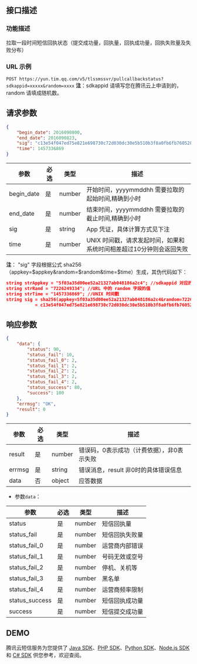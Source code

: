 ## 接口描述
### 功能描述
拉取一段时间短信回执状态（提交成功量，回执量，回执成功量，回执失败量及失败分布）

### URL 示例
`POST https://yun.tim.qq.com/v5/tlssmssvr/pullcallbackstatus?sdkappid=xxxxx&random=xxxx`
**注**：sdkappid 请填写您在腾讯云上申请到的，random 请填成随机数。

## 请求参数
```json
{
    "begin_date": 2016090800,
    "end_date": 2016090823,
    "sig": "c13e54f047ed75e821e698730c72d030dc30e5b510b3f8a0fb6fb7605283d7df",
    "time": 1457336869
}
```
| 参数       | 必选 | 类型   | 描述                                                               |
|------------|------|--------|--------------------------------------------------------------------|
| begin_date | 是   | number | 开始时间，yyyymmddhh 需要拉取的起始时间,精确到小时                  |
| end_date   | 是   | number | 结束时间，yyyymmddhh 需要拉取的截止时间,精确到小时                  |
| sig        | 是   | string | App 凭证，具体计算方式见下注                                        |
| time       | 是   | number | UNIX 时间戳，请求发起时间，如果和系统时间相差超过10分钟则会返回失败 |

**注**：
"sig" 字段根据公式 sha256（appkey=$appkey&random=$random&time=$time）生成，其伪代码如下：
```json
string strAppkey = "5f03a35d00ee52a21327ab048186a2c4"; //sdkappid 对应的 appkey，需要业务方高度保密
string strRand = "7226249334"; //URL 中的 random 字段的值
string strTime = "1457336869"; //UNIX 时间戳
string sig = sha256(appkey=5f03a35d00ee52a21327ab048186a2c4&random=7226249334&time=1457336869)
           = c13e54f047ed75e821e698730c72d030dc30e5b510b3f8a0fb6fb7605283d7df;
```

## 响应参数
```json
{
    "data": {
        "status": 90,
        "status_fail": 10,
        "status_fail_0": 2,
        "status_fail_1": 2,
        "status_fail_2": 2,
        "status_fail_3": 2,
        "status_fail_4": 2,
        "status_success": 80,
        "success": 100
    },
    "errmsg": "OK",
    "result": 0
}
```
| 参数   | 必选 | 类型   | 描述                                     |
|--------|------|--------|------------------------------------------|
| result | 是   | number | 错误码，0表示成功（计费依据），非0表示失败 |
| errmsg    | 是   | string | 错误消息，result 非0时的具体错误信息      |
| data   | 否   | object | 应答数据                                 |


- 参数`data`：

| 参数           | 必选 | 类型   | 描述           |
|----------------|------|--------|----------------|
| status         | 是   | number | 短信回执量     |
| status_fail    | 是   | number | 短信回执失败量 |
| status_fail_0  | 是   | number | 运营商内部错误 |
| status_fail_1  | 是   | number | 号码无效或空号 |
| status_fail_2  | 是   | number | 停机、关机等   |
| status_fail_3  | 是   | number | 黑名单         |
| status_fail_4  | 是   | number | 运营商频率限制 |
| status_success | 是   | number | 短信回执成功量 |
| success        | 是   | number | 短信提交成功量 |


## DEMO
腾讯云短信服务为您提供了 [Java SDK](https://cloud.tencent.com/document/product/382/5804)、[PHP SDK](https://cloud.tencent.com/document/product/382/5804)、[Python SDK](https://cloud.tencent.com/document/product/382/5804)、[Node.js SDK](https://cloud.tencent.com/document/product/382/5804) 和 [C# SDK](https://cloud.tencent.com/document/product/382/5804) 供您参考，欢迎查阅。
